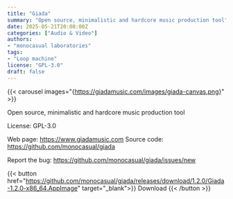 ```yaml
---
title: "Giada"
summary: "Open source, minimalistic and hardcore music production tool"
date: 2025-05-21T20:08:00Z
categories: ["Audio & Video"]
authors:
- "monocasual laboratories"
tags: 
- "Loop machine"
license: "GPL-3.0"
draft: false
---
```


{{< carousel images="{https://giadamusic.com/images/giada-canvas.png}" >}}

Open source, minimalistic and hardcore music production tool

License: GPL-3.0

Web page: <https://www.giadamusic.com>
Source code: <https://github.com/monocasual/giada>

Report the bug: <https://github.com/monocasual/giada/issues/new>

{{< button href="https://github.com/monocasual/giada/releases/download/1.2.0/Giada-1.2.0-x86_64.AppImage" target="_blank">}}
Download
{{< /button >}}